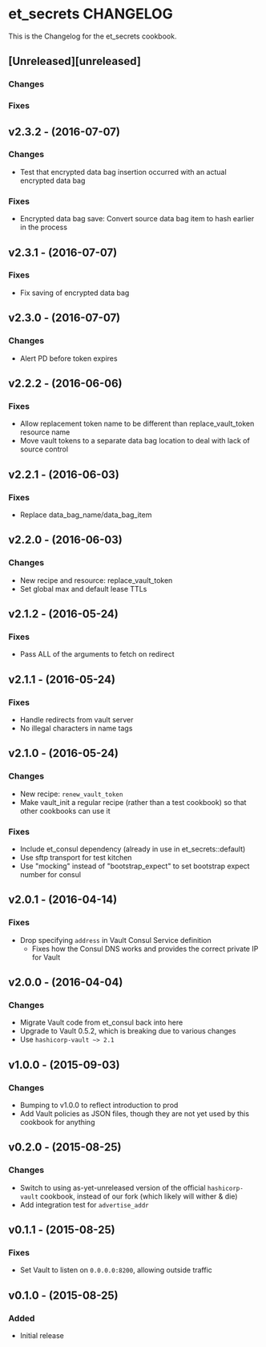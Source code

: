 # et_secrets CHANGELOG

This is the Changelog for the et_secrets cookbook.

## [Unreleased][unreleased]

### Changes

### Fixes

## v2.3.2 - (2016-07-07)

### Changes

* Test that encrypted data bag insertion occurred with an actual encrypted data bag

### Fixes

* Encrypted data bag save: Convert source data bag item to hash earlier in the process

## v2.3.1 - (2016-07-07)

### Fixes

* Fix saving of encrypted data bag

## v2.3.0 - (2016-07-07)

### Changes

* Alert PD before token expires

## v2.2.2 - (2016-06-06)

### Fixes

* Allow replacement token name to be different than replace_vault_token resource name
* Move vault tokens to a separate data bag location to deal with lack of source control

## v2.2.1 - (2016-06-03)

### Fixes

* Replace data_bag_name/data_bag_item

## v2.2.0 - (2016-06-03)

### Changes

* New recipe and resource: replace_vault_token
* Set global max and default lease TTLs

## v2.1.2 - (2016-05-24)

### Fixes

* Pass ALL of the arguments to fetch on redirect

## v2.1.1 - (2016-05-24)

### Fixes

* Handle redirects from vault server
* No illegal characters in name tags

## v2.1.0 - (2016-05-24)

### Changes

* New recipe: `renew_vault_token`
* Make vault_init a regular recipe (rather than a test cookbook) so that other cookbooks can use it

### Fixes

* Include et_consul dependency (already in use in et_secrets::default)
* Use sftp transport for test kitchen
* Use "mocking" instead of "bootstrap_expect" to set bootstrap expect number for consul

## v2.0.1 - (2016-04-14)

### Fixes

* Drop specifying `address` in Vault Consul Service definition
    - Fixes how the Consul DNS works and provides the correct private IP for Vault

## v2.0.0 - (2016-04-04)

### Changes

* Migrate Vault code from et_consul back into here
* Upgrade to Vault 0.5.2, which is breaking due to various changes
* Use `hashicorp-vault ~> 2.1`

## v1.0.0 - (2015-09-03)

### Changes

* Bumping to v1.0.0 to reflect introduction to prod
* Add Vault policies as JSON files, though they are not yet used by this cookbook for anything

## v0.2.0 - (2015-08-25)

### Changes

* Switch to using as-yet-unreleased version of the official `hashicorp-vault` cookbook, instead of our fork (which likely will wither & die)
* Add integration test for `advertise_addr`

## v0.1.1 - (2015-08-25)

### Fixes

* Set Vault to listen on `0.0.0.0:8200`, allowing outside traffic

## v0.1.0 - (2015-08-25)

### Added

* Initial release
